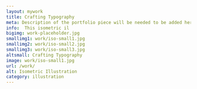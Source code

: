 ```yaml
---
layout: mywork
title: Crafting Typography
meta: Description of the portfolio piece will be needed to be added here to match the current page content.
info:  This isometric il
bigimg: work-placeholder.jpg
smallimg1: work/iso-small1.jpg
smallimg2: work/iso-small2.jpg
smallimg3: work/iso-small3.jpg
altsmall: Crafting Typography
image: work/iso-small1.jpg
url: /work/
alt: Isometric Illustration
category: illustration
---
```

